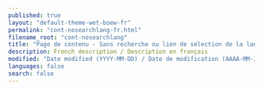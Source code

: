 ```yaml
---
published: true
layout: "default-theme-wet-boew-fr"
permalink: "cont-nosearchlang-fr.html"
filename_root: "cont-nosearchlang"
title: "Page de contenu - Sans recherche ou lien de sélection de la langue - Thème de la BOEW"
description: French description / Description en français
modified: "Date modified (YYYY-MM-DD) / Date de modification (AAAA-MM-JJ)"
languages: false
search: false
---
```


